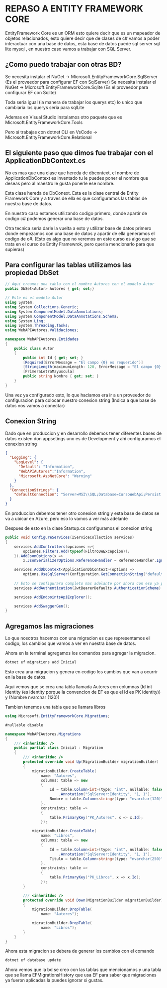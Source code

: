 # REPASO A ENTITY FRAMEWORK CORE

EntityFramework Core es un ORM esto quiere decir que es un mapeador de objetos relacionados, esto quiere decir que de clases de c# vamos a poder interactuar con una base de datos, esta base de datos puede sql server sql lite mysql , en nuestro caso vamos a trabajar con SQL Server.

## ¿Como puedo trabajar con otras BD?

Se necesita instalar el NuGet -> Microsoft.EntityFrameworkCore.SqlServer (Es el proveedor para configurar EF con SqlServer)
Se necesita instalar el NuGet -> Microsoft.EntityFrameworkCore.Sqlite (Es el proveedor para configurar EF con Sqlite)

Toda seria igual (la manera de trabajar los querys etc) lo unico que cambiaria los querys seria para sqlLite

Ademas en Visual Studio instalamos otro paquete que es Microsoft.EntityFrameworkCore.Tools

Pero si trabajas con dotnet CLI en VsCode -> Microsoft.EntityFrameworkCore.Relational


## El siguiente paso que dimos fue trabajar con el ApplicationDbContext.cs

No es mas que una clase que hereda de dbcontext, el nombre de ApplicationDbContext es inventado tu le puedes poner el nombre que deseas pero al maestro le gusta ponerle ese nombre. 

Esta clase hereda de DbConext. Esta es la clase central de Entity Framework Core y a traves de ella es que configuramos las tablas de nuestra base de datos. 

En nuestro caso estamos utilizando codigo primero, donde apartir de codigo c# podemos generar una base de datos.

Otra tecnica sería darle la vuelta a esto y utilizar base de datos primero donde empezamos con una base de datos y apartir de ella generamos el codigo de c#. (Esto es algo que no veremos en este curso es algo que se trata en el curso de Entity Framewrok, pero queria mencionarlo para que supieras)

## Para configurar las tablas utilizamos las propiedad DbSet

```c#
// Aqui creamos una tabla con el nombre Autores con el modelo Autor
public DbSet<Autor> Autores { get; set;}
```

```c#
// Este es el modelo Autor
using System;
using System.Collections.Generic;
using System.ComponentModel.DataAnnotations;
using System.ComponentModel.DataAnnotations.Schema;
using System.Linq;
using System.Threading.Tasks;
using WebAPIAutores.Validaciones;

namespace WebAPIAutores.Entidades
{
    public class Autor
    {
        public int Id { get; set; }
        [Required(ErrorMessage = "El campo {0} es requerido")]
        [StringLength(maximumLength: 120, ErrorMessage = "El campo {0} no debe de tener más de {1} caracteres")]
        [PrimeraLetraMayuscula]
        public string Nombre { get; set; }
    }
}
```

Una vez ya configurado esto, lo que haciamos era ir a un proveedor de configuracion para colocar nuestro conexion string (Indica a que base de datos nos vamos a conectar)

## Conexion String

Dado que en produccion y en desarrollo debemos tener diferentes bases de datos existen don appsetings uno es de Development y ahi configuramos el conexion string

```json
{
  "Logging": {
    "LogLevel": {
      "Default": "Information",
      "WebAPIAutores":"Information",
      "Microsoft.AspNetCore": "Warning"
    }
  },
  "ConnectionStrings": {
    "defaultConnection": "Server=MSI\\SQL;Database=CursoWebApi;Persist Security Info=True;User Id=sa;Password=jorge;MultipleActiveResultSets=True;TrustServerCertificate=True"
  }
}
```

En produccion debemos tener otro conexion string y esta base de datos se va a ubicar en Azure, pero eso lo vamos a ver más adelante


Despues de esto en la clase Startup.cs configuramos el conexion string 

```c#
public void ConfigureServices(IServiceCollection services)
{
    services.AddControllers(opciones =>{
        opciones.Filters.Add(typeof(FiltroDeExcepcion));
    }).AddJsonOptions(x =>
        x.JsonSerializerOptions.ReferenceHandler = ReferenceHandler.IgnoreCycles);

    services.AddDbContext<ApplicationDbContext>(options =>
        options.UseSqlServer(Configuration.GetConnectionString("defaultConnection")));
                
    // Esto se configurara completo mas adelante por ahora con eso ya podemos indicar Authenticacion
    services.AddAuthentication(JwtBearerDefaults.AuthenticationScheme).AddJwtBearer(); 

    services.AddEndpointsApiExplorer();

    services.AddSwaggerGen();
}
```

## Agregamos las migraciones

Lo que nosotros hacemos con una migracion es que representamos el codigo, los cambios que vamos a ver en nuestra base de datos.

Ahora en la terminal agregamos los comandos para agregar la migracion.

```cmd
dotnet ef migrations add Inicial
```

Esto crea una migracion y genera en codigo los cambios que van a ocurrir en la base de datos.


Aqui vemos que se crea una tabla llamada Autores con columnas (Id int Identity (es identity porque la convencion de EF es que el Id es PK identity)) y (Nombre nvarchar (120))

Tambien tenemos una tabla que se llamara libros
```c#
using Microsoft.EntityFrameworkCore.Migrations;

#nullable disable

namespace WebAPIAutores.Migrations
{
    /// <inheritdoc />
    public partial class Inicial : Migration
    {
        /// <inheritdoc />
        protected override void Up(MigrationBuilder migrationBuilder)
        {
            migrationBuilder.CreateTable(
                name: "Autores",
                columns: table => new
                {
                    Id = table.Column<int>(type: "int", nullable: false)
                        .Annotation("SqlServer:Identity", "1, 1"),
                    Nombre = table.Column<string>(type: "nvarchar(120)", maxLength: 120, nullable: false)
                },
                constraints: table =>
                {
                    table.PrimaryKey("PK_Autores", x => x.Id);
                });

            migrationBuilder.CreateTable(
                name: "Libros",
                columns: table => new
                {
                    Id = table.Column<int>(type: "int", nullable: false)
                        .Annotation("SqlServer:Identity", "1, 1"),
                    Titulo = table.Column<string>(type: "nvarchar(250)", maxLength: 250, nullable: true)
                },
                constraints: table =>
                {
                    table.PrimaryKey("PK_Libros", x => x.Id);
                });
        }

        /// <inheritdoc />
        protected override void Down(MigrationBuilder migrationBuilder)
        {
            migrationBuilder.DropTable(
                name: "Autores");

            migrationBuilder.DropTable(
                name: "Libros");
        }
    }
}

```

Ahora esta migracion se debera de generar los cambios con el comando 

```cmd
dotnet ef database update
```

Ahora vemos que la bd se creo con las tablas que mencionamos y una tabla que se llama EFMigrationsHistory que usa EF para saber que migraciones ya fueron aplicadas la puedes ignorar si gustas.